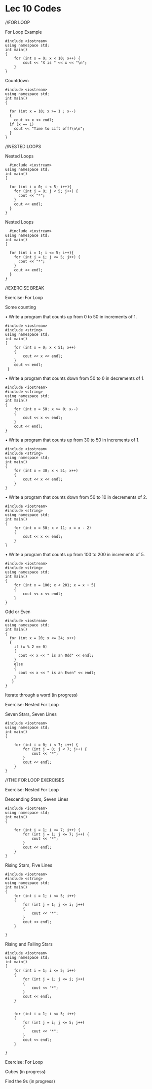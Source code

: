 # Lec 10 Codes



//FOR LOOP

For Loop Example 

    #include <iostream>
    using namespace std;
    int main()
    {
        for (int x = 0; x < 10; x++) {
            cout << "X is " << x << "\n"; 
        }
    }
                                

Countdown

    #include <iostream>
    using namespace std;
    int main()
    {

      for (int x = 10; x >= 1 ; x--)
      {
        cout << x << endl;
      if (x == 1)
        cout << "Time to Lift off!\n\n";
      }
    }
  


//NESTED LOOPS

Nested Loops
  
      #include <iostream>
    using namespace std;
    int main()
    {

      for (int i = 0; i < 5; i++){
        for (int j = 0; j < 5; j++) {
          cout << "*";
        }
        cout << endl;
      }
    }


Nested Loops

      #include <iostream>
    using namespace std;
    int main()
    {

      for (int i = 1; i <= 5; i++){
        for (int j = i; j <= 5; j++) {
          cout << "*";
        }
        cout << endl;
      }
    }
    
    
//EXERCISE BREAK


Exercise: For Loop

Some counting 

• Write a program that counts up from 0 to 50 in increments of 1.
	
    #include <iostream>
    #include <string>
    using namespace std;
    int main()
    {
        for (int x = 0; x < 51; x++)
        {
            cout << x << endl;
        }
        cout << endl;
     }

• Write a program that counts down from 50 to 0 in decrements of 1.

    #include <iostream>
    #include <string>
    using namespace std;
    int main()
    {
        for (int x = 50; x >= 0; x--)
        {
            cout << x << endl;
        }
        cout << endl;
    }
    
• Write a program that counts up from 30 to 50 in increments of 1.
 
    #include <iostream>
    #include <string>
    using namespace std;
    int main()
    {
        for (int x = 30; x < 51; x++)
        {
            cout << x << endl;
        }
    } 
    
• Write a program that counts down from 50 to 10 in decrements of 2.

    #include <iostream>
    #include <string>
    using namespace std;
    int main()
    {
        for (int x = 50; x > 11; x = x - 2)
        {
            cout << x << endl;
        }
    }
    
• Write a program that counts up from 100 to 200 in increments of 5.

    #include <iostream>
    #include <string>
    using namespace std;
    int main()
    {
        for (int x = 100; x < 201; x = x + 5)
        {
            cout << x << endl;
        }
    } 

Odd or Even

    #include <iostream>
    using namespace std;
    int main() 
    {
      for (int x = 20; x <= 24; x++) 
      {
        if (x % 2 == 0) 
        {
          cout << x << " is an Odd" << endl;
        }
        else 
        {
          cout << x << " is an Even" << endl;
        }
       }
    }


Iterate through a word (in progress)




Exercise: Nested For Loop

Seven Stars, Seven Lines

    #include <iostream>
    using namespace std;
    int main()
    {

        for (int i = 0; i < 7; i++) {
            for (int j = 0; j < 7; j++) {
                cout << "*";
            }
            cout << endl;
        }
    }



//THE FOR LOOP EXERCISES


Exercise: Nested For Loop

Descending Stars, Seven Lines

    #include <iostream>
    using namespace std;
    int main()
    {

        for (int i = 1; i <= 7; i++) {
            for (int j = i; j <= 7; j++) {
                cout << "*";
            }
            cout << endl;
        }
    }
    
    
Rising Stars, Five Lines

    #include <iostream>
    #include <string>
    using namespace std;
    int main()
    {
        for (int i = 1; i <= 5; i++)
        { 
            for (int j = 1; j <= i; j++)
            {
                cout << "*"; 
            }
            cout << endl; 
        }

    }


Rising and Falling Stars 

    #include <iostream>
    using namespace std;
    int main()
    {
        for (int i = 1; i <= 5; i++)
        { 
            for (int j = 1; j <= i; j++)
            {
                cout << "*"; 
            }
            cout << endl; 
        }


        for (int i = 1; i <= 5; i++) 
        {
            for (int j = i; j <= 5; j++) 
            { 
                cout << "*"; 
            }
            cout << endl; 
        }

    }

Exercise: For Loop

Cubes (in progress)



Find the 9s (in progress)


